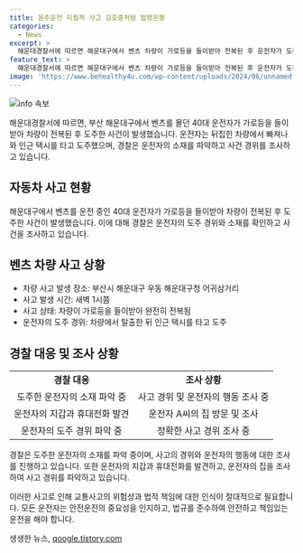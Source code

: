 ```yaml
---
title: 음주운전 미필적 사고 김호중처럼 법정은행
categories:
  - News
excerpt: >
  해운대경찰서에 따르면 해운대구에서 벤츠 차량이 가로등을 들이받아 전복된 후 운전자가 도주하는 사건이 발생했습니다. 차량 안에서 운전자의 지갑과 휴대전화를 발견하였으며, 경찰은 운전자의 행방을 추적 중입니다. 사고 직전에는 음주 운전으로 비틀비틀 주행을 한 것으로 알려졌습니다. 현재, 경찰이 운전자의 소재 파악 및 정확한 경위 조사에 나서고 있습니다. #해운대 #벤츠 #도주
feature_text: >
  해운대경찰서에 따르면 해운대구에서 벤츠 차량이 가로등을 들이받아 전복된 후 운전자가 도주하는 사건이 발생했습니다. 차량 안에서 운전자의 지갑과 휴대전화를 발견하였으며, 경찰은 운전자의 행방을 추적 중입니다. 사고 직전에는 음주 운전으로 비틀비틀 주행을 한 것으로 알려졌습니다. 현재, 경찰이 운전자의 소재 파악 및 정확한 경위 조사에 나서고 있습니다. #해운대 #벤츠 #도주
image: 'https://www.behealthy4u.com/wp-content/uploads/2024/06/unnamed-file.png'
---
```


<p><img src="https://www.behealthy4u.com/wp-content/uploads/2024/06/unnamed-file.png" alt="info 속보" /></p>

<p>해운대경찰서에 따르면, 부산 해운대구에서 벤츠를 몰던 40대 운전자가 가로등을 들이받아 차량이 전복된 후 도주한 사건이 발생했습니다. 운전자는 뒤집힌 차량에서 빠져나와 인근 택시를 타고 도주했으며, 경찰은 운전자의 소재를 파악하고 사건 경위를 조사하고 있습니다.</p>

<h2 data-ke-size="size26">자동차 사고 현황</h2>

<p data-ke-size="size16">해운대구에서 벤츠를 운전 중인 40대 운전자가 가로등을 들이받아 차량이 전복된 후 도주한 사건이 발생했습니다. 이에 대해 경찰은 운전자의 도주 경위와 소재를 확인하고 사건을 조사하고 있습니다.</p>

<h2 data-ke-size="size26">벤츠 차량 사고 상황</h2>

<ul>
  <li>차량 사고 발생 장소: 부산시 해운대구 우동 해운대구청 어귀삼거리</li>
  <li>사고 발생 시간: 새벽 1시쯤</li>
  <li>사고 상태: 차량이 가로등을 들이받아 완전히 전복됨</li>
  <li>운전자의 도주 경위: 차량에서 탈출한 뒤 인근 택시를 타고 도주</li>
</ul>

<h2 data-ke-size="size26">경찰 대응 및 조사 상황</h2>

<table >
  <tr>
    <td style="text-align: center; height: 17px;"><b>경찰 대응</b></td>
    <td style="text-align: center; height: 17px;"><b>조사 상황</b></td>
  </tr>
  <tr>
    <td style="text-align: center; height: 17px;">도주한 운전자의 소재 파악 중</td>
    <td style="text-align: center; height: 17px;">사고 경위 및 운전자의 행동 조사 중</td>
  </tr>
  <tr>
    <td style="text-align: center; height: 17px;">운전자의 지갑과 휴대전화 발견</td>
    <td style="text-align: center; height: 17px;">운전자 A씨의 집 방문 및 조사</td>
  </tr>
  <tr>
    <td style="text-align: center; height: 17px;">운전자의 도주 경위 파악 중</td>
    <td style="text-align: center; height: 17px;">정확한 사고 경위 조사 중</td>
  </tr>
</table>

<p data-ke-size="size16">경찰은 도주한 운전자의 소재를 파악 중이며, 사고의 경위와 운전자의 행동에 대한 조사를 진행하고 있습니다. 또한 운전자의 지갑과 휴대전화를 발견하고, 운전자의 집을 조사하여 사고 경위를 파악하고 있습니다.</p>

<p>이러한 사고로 인해 교통사고의 위험성과 법적 책임에 대한 인식이 절대적으로 필요합니다. 모든 운전자는 안전운전의 중요성을 인지하고, 법규를 준수하여 안전하고 책임있는 운전을 해야 합니다.</p>
생생한 뉴스, <a href="https://qoogle.tistory.com" rel="dofollow">qoogle.tistory.com</a>


